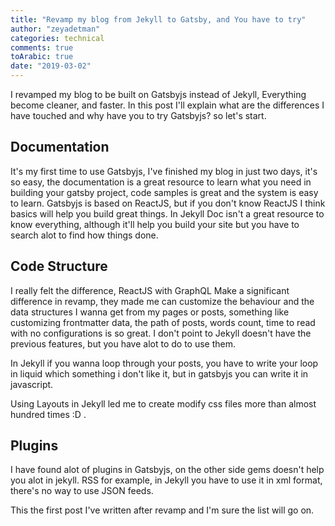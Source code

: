 ```yaml
---
title: "Revamp my blog from Jekyll to Gatsby, and You have to try"
author: "zeyadetman"
categories: technical
comments: true
toArabic: true
date: "2019-03-02"
---
```


I revamped my blog to be built on Gatsbyjs instead of Jekyll, Everything become cleaner, and faster. In this post I'll explain what are the differences I have touched and why have you to try Gatsbyjs? so let's start.

## Documentation

It's my first time to use Gatsbyjs, I've finished my blog in just two days, it's so easy, the documentation is a great resource to learn what you need in building your gatsby project, code samples is great and the system is easy to learn. Gatsbyjs is based on ReactJS, but if you don't know ReactJS I think basics will help you build great things. In Jekyll Doc isn't a great resource to know everything, although it'll help you build your site but you have to search alot to find how things done.

## Code Structure

I really felt the difference, ReactJS with GraphQL Make a significant difference in revamp, they made me can customize the behaviour and the data structures I wanna get from my pages or posts, something like customizing frontmatter data, the path of posts, words count, time to read with no configurations is so great.
I don't point to Jekyll doesn't have the previous features, but you have alot to do to use them.

In Jekyll if you wanna loop through your posts, you have to write your loop in liquid which something i don't like it, but in gatsbyjs you can write it in javascript.

Using Layouts in Jekyll led me to create modify css files more than almost hundred times :D .

## Plugins

I have found alot of plugins in Gatsbyjs, on the other side gems doesn't help you alot in jekyll.
RSS for example, in Jekyll you have to use it in xml format, there's no way to use JSON feeds.

This the first post I've written after revamp and I'm sure the list will go on.
